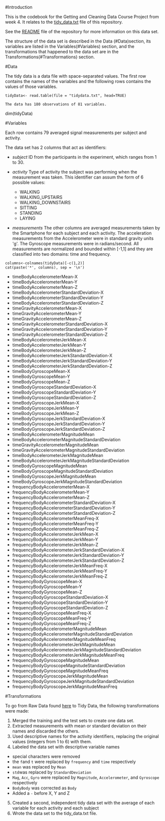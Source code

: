 #Introduction

This is the codebook for the Getting and Cleaning Data Course Project from week 4. It relates to the [tidy_data.txt](./tidy_data.txt) file of this repository.

See the [README](./README) file of the repository for more information on this data set.

The structure of the data set is described in the Data (#Data)section, its variables are listed in the Variables(#Variables) section, and the transformations that happened to the data set are in the Transformations(#Transformations) section.

#Data

The tidy data is a data file with space-separated values. The first row contains the names of the variables and the following rows contains the values of those variables.

```
tidyData<- read.table(file = "tidydata.txt", head=TRUE)

The data has 180 observations of 81 variables.

```
dim(tidyData)


#Variables

Each row contains 79 averaged signal measurements per subject and activity.

The data set has 2 columns that act as identifiers:

- *subject*
ID from the participants in the experiment, which ranges from 1 to 30.

- *activity*
Type of activity the subject was performing when the measurement was taken.
This identifier can assum the form of 6 possible values:
  - WALKING
  - WALKING_UPSTAIRS
  - WALKING_DOWNSTAIRS
  - SITTING
  - STANDING
  - LAYING
  
 - *measurements*
 The other columns are averaged measurements taken by the Smartphone for each subject and each activity.
 The acceleration measurements from the Accelerometer were in standard gravity units 'g'.
 The Gyroscope measurements were in radians/second.
 All measurements are normalized and bounded within [-1,1] and they are classified into two domains: time and frequency.
  
  ```
  columns<-colnames(tidyData)[-c(1,2)]
  cat(paste('*', columns), sep = '\n')
  ```
  
* timeBodyAccelerometerMean-X
* timeBodyAccelerometerMean-Y
* timeBodyAccelerometerMean-Z
* timeBodyAccelerometerStandardDeviation-X
* timeBodyAccelerometerStandardDeviation-Y
* timeBodyAccelerometerStandardDeviation-Z
* timeGravityAccelerometerMean-X
* timeGravityAccelerometerMean-Y
* timeGravityAccelerometerMean-Z
* timeGravityAccelerometerStandardDeviation-X
* timeGravityAccelerometerStandardDeviation-Y
* timeGravityAccelerometerStandardDeviation-Z
* timeBodyAccelerometerJerkMean-X
* timeBodyAccelerometerJerkMean-Y
* timeBodyAccelerometerJerkMean-Z
* timeBodyAccelerometerJerkStandardDeviation-X
* timeBodyAccelerometerJerkStandardDeviation-Y
* timeBodyAccelerometerJerkStandardDeviation-Z
* timeBodyGyroscopeMean-X
* timeBodyGyroscopeMean-Y
* timeBodyGyroscopeMean-Z
* timeBodyGyroscopeStandardDeviation-X
* timeBodyGyroscopeStandardDeviation-Y
* timeBodyGyroscopeStandardDeviation-Z
* timeBodyGyroscopeJerkMean-X
* timeBodyGyroscopeJerkMean-Y
* timeBodyGyroscopeJerkMean-Z
* timeBodyGyroscopeJerkStandardDeviation-X
* timeBodyGyroscopeJerkStandardDeviation-Y
* timeBodyGyroscopeJerkStandardDeviation-Z
* timeBodyAccelerometerMagnitudeMean
* timeBodyAccelerometerMagnitudeStandardDeviation
* timeGravityAccelerometerMagnitudeMean
* timeGravityAccelerometerMagnitudeStandardDeviation
* timeBodyAccelerometerJerkMagnitudeMean
* timeBodyAccelerometerJerkMagnitudeStandardDeviation
* timeBodyGyroscopeMagnitudeMean
* timeBodyGyroscopeMagnitudeStandardDeviation
* timeBodyGyroscopeJerkMagnitudeMean
* timeBodyGyroscopeJerkMagnitudeStandardDeviation
* frequencyBodyAccelerometerMean-X
* frequencyBodyAccelerometerMean-Y
* frequencyBodyAccelerometerMean-Z
* frequencyBodyAccelerometerStandardDeviation-X
* frequencyBodyAccelerometerStandardDeviation-Y
* frequencyBodyAccelerometerStandardDeviation-Z
* frequencyBodyAccelerometerMeanFreq-X
* frequencyBodyAccelerometerMeanFreq-Y
* frequencyBodyAccelerometerMeanFreq-Z
* frequencyBodyAccelerometerJerkMean-X
* frequencyBodyAccelerometerJerkMean-Y
* frequencyBodyAccelerometerJerkMean-Z
* frequencyBodyAccelerometerJerkStandardDeviation-X
* frequencyBodyAccelerometerJerkStandardDeviation-Y
* frequencyBodyAccelerometerJerkStandardDeviation-Z
* frequencyBodyAccelerometerJerkMeanFreq-X
* frequencyBodyAccelerometerJerkMeanFreq-Y
* frequencyBodyAccelerometerJerkMeanFreq-Z
* frequencyBodyGyroscopeMean-X
* frequencyBodyGyroscopeMean-Y
* frequencyBodyGyroscopeMean-Z
* frequencyBodyGyroscopeStandardDeviation-X
* frequencyBodyGyroscopeStandardDeviation-Y
* frequencyBodyGyroscopeStandardDeviation-Z
* frequencyBodyGyroscopeMeanFreq-X
* frequencyBodyGyroscopeMeanFreq-Y
* frequencyBodyGyroscopeMeanFreq-Z
* frequencyBodyAccelerometerMagnitudeMean
* frequencyBodyAccelerometerMagnitudeStandardDeviation
* frequencyBodyAccelerometerMagnitudeMeanFreq
* frequencyBodyAccelerometerJerkMagnitudeMean
* frequencyBodyAccelerometerJerkMagnitudeStandardDeviation
* frequencyBodyAccelerometerJerkMagnitudeMeanFreq
* frequencyBodyGyroscopeMagnitudeMean
* frequencyBodyGyroscopeMagnitudeStandardDeviation
* frequencyBodyGyroscopeMagnitudeMeanFreq
* frequencyBodyGyroscopeJerkMagnitudeMean
* frequencyBodyGyroscopeJerkMagnitudeStandardDeviation
* frequencyBodyGyroscopeJerkMagnitudeMeanFreq

#Transformations

To go from Raw Data found [here](https://d396qusza40orc.cloudfront.net/getdata%2Fprojectfiles%2FUCI%20HAR%20Dataset.zip) to Tidy Data, the following transformations were made:
1. Merged the training and the test sets to create one data set.
2. Extracted measurements with mean or standard deviation on their names and discarded the others.
3. Used descriptive names for the activity identifiers, replacing the original values (integers from 1 to 6) with them.
4. Labeled the data set with descriptive variable names
  - special characters were removed
  - the `f`and `t` were replaced by `frequency` and `time` respectively
  - `mean` was replaced by `Mean`
  - `std`was replaced by `StandardDeviation`
  - `Mag`, `Acc`, `Gyro` were replaced by `Magnitude`, `Accelerometer`, and `Gyroscope` respectively
  - `BodyBody` was corrected as `Body`
  - Added a `-` before X, Y and Z
5. Created a second, independent tidy data set with the average of each variable for each activity and each subject
6. Wrote the data set to the tidy_data.txt file.


